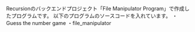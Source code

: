 Recursionのバックエンドプロジェクト「File Manipulator Program」で作成したプログラムです。
以下のプログラムのソースコードを入れています。
・Guess the number game
・file_manipulator
